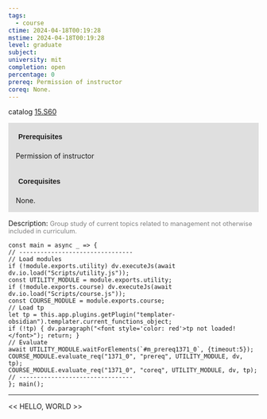 ```yaml
---
tags:
  - course
ctime: 2024-04-18T00:19:28
mstime: 2024-04-18T00:19:28
level: graduate
subject: 
university: mit
completion: open
percentage: 0
prereq: Permission of instructor
coreq: None.
---
```


catalog [15.S60](http://student.mit.edu/catalog/m15c.html#15.S60)

<span style="display: block; padding: 15px; background-color: rgb(100, 100, 100, 0.2);"><font id="m_prereq1371_0" style="display: block; font-family: Arial, sans-serif; font-weight: bold; padding: 5px">Prerequisites</font><br><span id="prereq1371_0">Permission of instructor</span></span>
<span style="display: block; padding: 15px; background-color: rgb(100, 100, 100, 0.2);"><font id="m_coreq1371_0" style="display: block; font-family: Arial, sans-serif; font-weight: bold; padding: 5px">Corequisites</font><br><span id="coreq1371_0">None.</span></span>

<font style="">Description:</font>
<font style="color: grey; font-size: 0.8rem;">Group study of current topics related to management not otherwise included in curriculum.</font>

```dataviewjs
const main = async _ => {
// --------------------------------
// Load modules
if (!module.exports.utility) dv.executeJs(await dv.io.load("Scripts/utility.js"));
const UTILITY_MODULE = module.exports.utility;
if (!module.exports.course) dv.executeJs(await dv.io.load("Scripts/course.js"));
const COURSE_MODULE = module.exports.course;
// Load tp
let tp = this.app.plugins.getPlugin("templater-obsidian").templater.current_functions_object;
if (!tp) { dv.paragraph("<font style='color: red'>tp not loaded!</font>"); return; }
// Evaluate
await UTILITY_MODULE.waitForElements(`#m_prereq1371_0`, {timeout:5});
COURSE_MODULE.evaluate_req("1371_0", "prereq", UTILITY_MODULE, dv, tp);
COURSE_MODULE.evaluate_req("1371_0", "coreq", UTILITY_MODULE, dv, tp);
// --------------------------------
}; main();
```

---

<< HELLO, WORLD >>

